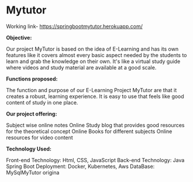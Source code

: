 # Mytutor

Working link- https://springbootmytutor.herokuapp.com/

**Objective:**

Our project MyTutor is based on the idea of E-Learning and has its own features like it covers almost every basic aspect needed by the students to learn and grab the knowledge on their own. It's like a virtual study guide where videos and study material are available at a good scale.

**Functions proposed:**

The function and purpose of our E-Learning Project MyTutor are that it creates a robust, learning experience. It is easy to use that feels like good content of study in one place.

**Our project offering:**

Subject wise online notes
Online Study blog that provides good resources for the theoretical concept
Online Books for different subjects
Online resources for video content

**Technology Used:**

Front-end Technology: Html, CSS, JavaScript
Back-end Technology: Java Spring Boot
Deployment: Docker, Kubernetes, Aws
DataBase: MySqlMyTutor origina
